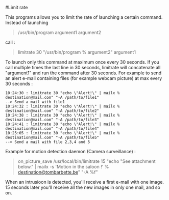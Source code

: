 #Limit rate

This programs allows you to limit the rate of launching a certain command. Instead of launching

> /usr/bin/program argument1 argument2

call :

> limitrate 30 "/usr/bin/program % argument2" argument1

To launch only this command at maximum once every 30 seconds. If you call multiple times the last line in 30 seconds, limitrate will concatenate all "argument1" and run the command after 30 seconds. For example to send an alert e-mail containing files (for example webcam picture) at max every 30 seconds :

```
10:24:30 : limitrate 30 "echo \"Alert!\" | mailx % destination@mail.com" "-A /path/to/file1"
--> Send a mail with file1
10:24:32 : limitrate 30 "echo \"Alert!\" | mailx % destination@mail.com" "-A /path/to/file2"
10:24:38 : limitrate 30 "echo \"Alert!\" | mailx % destination@mail.com" "-A /path/to/file3"
10:24:41 : limitrate 30 "echo \"Alert!\" | mailx % destination@mail.com" "-A /path/to/file4"
10:25:05 : limitrate 30 "echo \"Alert!\" | mailx % destination@mail.com" "-A /path/to/file5"
--> Send a mail with file 2,3,4 and 5
```

Example for motion detection daemon (Camera surveillance) : 

> on_picture_save /usr/local/bin/limitrate 15 "echo \"See attachment below.\" | mailx -s 'Motion in the saloon !' % destination@tombarbette.be" "-A %f"

When an intrusioon is detected, you'll receive a first e-mail with one image. 15 seconds later you'll receive all the new images in only one mail, and so on.
